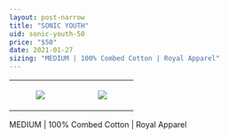```yaml
---
layout: post-narrow
title: "SONIC YOUTH"
uid: sonic-youth-50
price: "$50"
date: 2021-01-27
sizing: "MEDIUM | 100% Combed Cotton | Royal Apparel"
---
```




<table style="width:100%;"><tr><td style="vertical-align:top;">
      <figure class="tmblr-full" data-orig-height="2048" data-orig-width="1365" data-orig-src="https://concertshirts.netlify.app/shirts/0180/0180-01.jpg"><img src="https://64.media.tumblr.com/29699100d978211433da0fa80c1888b3/f5590bc756cdea3d-fb/s540x810/a327bdd6ceefbf5444c28ada2c63e433a1e8ab0d.jpg" data-orig-height="2048" data-orig-width="1365" data-orig-src="https://concertshirts.netlify.app/shirts/0180/0180-01.jpg"/></figure></td>
    <td style="vertical-align:top;">
      <figure class="tmblr-full" data-orig-height="2048" data-orig-width="1365" data-orig-src="https://concertshirts.netlify.app/shirts/0180/0180-02.jpg"><img src="https://64.media.tumblr.com/887044503181ea05e5f05148758395a3/f5590bc756cdea3d-d4/s540x810/96175bb04c39b74dd48af521fdb2054d1a9a4385.jpg" data-orig-height="2048" data-orig-width="1365" data-orig-src="https://concertshirts.netlify.app/shirts/0180/0180-02.jpg"/></figure></td>
  </tr></table><p>
  MEDIUM | 100% Combed Cotton | Royal Apparel
</p>

